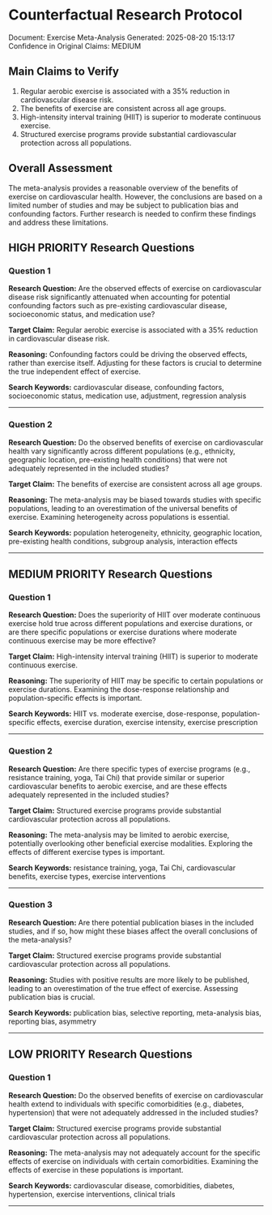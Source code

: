 # Counterfactual Research Protocol
Document: Exercise Meta-Analysis
Generated: 2025-08-20 15:13:17
Confidence in Original Claims: MEDIUM

## Main Claims to Verify
1. Regular aerobic exercise is associated with a 35% reduction in cardiovascular disease risk.
2. The benefits of exercise are consistent across all age groups.
3. High-intensity interval training (HIIT) is superior to moderate continuous exercise.
4. Structured exercise programs provide substantial cardiovascular protection across all populations.

## Overall Assessment
The meta-analysis provides a reasonable overview of the benefits of exercise on cardiovascular health. However, the conclusions are based on a limited number of studies and may be subject to publication bias and confounding factors. Further research is needed to confirm these findings and address these limitations.

## HIGH PRIORITY Research Questions

### Question 1
**Research Question:** Are the observed effects of exercise on cardiovascular disease risk significantly attenuated when accounting for potential confounding factors such as pre-existing cardiovascular disease, socioeconomic status, and medication use?

**Target Claim:** Regular aerobic exercise is associated with a 35% reduction in cardiovascular disease risk.

**Reasoning:** Confounding factors could be driving the observed effects, rather than exercise itself. Adjusting for these factors is crucial to determine the true independent effect of exercise.

**Search Keywords:** cardiovascular disease, confounding factors, socioeconomic status, medication use, adjustment, regression analysis

---

### Question 2
**Research Question:** Do the observed benefits of exercise on cardiovascular health vary significantly across different populations (e.g., ethnicity, geographic location, pre-existing health conditions) that were not adequately represented in the included studies?

**Target Claim:** The benefits of exercise are consistent across all age groups.

**Reasoning:** The meta-analysis may be biased towards studies with specific populations, leading to an overestimation of the universal benefits of exercise. Examining heterogeneity across populations is essential.

**Search Keywords:** population heterogeneity, ethnicity, geographic location, pre-existing health conditions, subgroup analysis, interaction effects

---

## MEDIUM PRIORITY Research Questions

### Question 1
**Research Question:** Does the superiority of HIIT over moderate continuous exercise hold true across different populations and exercise durations, or are there specific populations or exercise durations where moderate continuous exercise may be more effective?

**Target Claim:** High-intensity interval training (HIIT) is superior to moderate continuous exercise.

**Reasoning:** The superiority of HIIT may be specific to certain populations or exercise durations. Examining the dose-response relationship and population-specific effects is important.

**Search Keywords:** HIIT vs. moderate exercise, dose-response, population-specific effects, exercise duration, exercise intensity, exercise prescription

---

### Question 2
**Research Question:** Are there specific types of exercise programs (e.g., resistance training, yoga, Tai Chi) that provide similar or superior cardiovascular benefits to aerobic exercise, and are these effects adequately represented in the included studies?

**Target Claim:** Structured exercise programs provide substantial cardiovascular protection across all populations.

**Reasoning:** The meta-analysis may be limited to aerobic exercise, potentially overlooking other beneficial exercise modalities. Exploring the effects of different exercise types is important.

**Search Keywords:** resistance training, yoga, Tai Chi, cardiovascular benefits, exercise types, exercise interventions

---

### Question 3
**Research Question:** Are there potential publication biases in the included studies, and if so, how might these biases affect the overall conclusions of the meta-analysis?

**Target Claim:** Structured exercise programs provide substantial cardiovascular protection across all populations.

**Reasoning:** Studies with positive results are more likely to be published, leading to an overestimation of the true effect of exercise. Assessing publication bias is crucial.

**Search Keywords:** publication bias, selective reporting, meta-analysis bias, reporting bias, asymmetry

---

## LOW PRIORITY Research Questions

### Question 1
**Research Question:** Do the observed benefits of exercise on cardiovascular health extend to individuals with specific comorbidities (e.g., diabetes, hypertension) that were not adequately addressed in the included studies?

**Target Claim:** Structured exercise programs provide substantial cardiovascular protection across all populations.

**Reasoning:** The meta-analysis may not adequately account for the specific effects of exercise on individuals with certain comorbidities. Examining the effects of exercise in these populations is important.

**Search Keywords:** cardiovascular disease, comorbidities, diabetes, hypertension, exercise interventions, clinical trials

---

